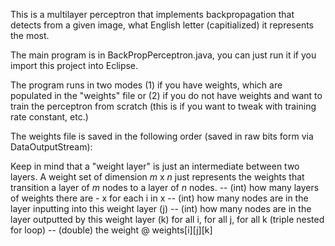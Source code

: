 This is a multilayer perceptron that implements backpropagation that detects from a given image, what English letter (capitialized) it represents the most.

The main program is in BackPropPerceptron.java, you can just run it if you import this project into Eclipse.

The program runs in two modes (1) if you have weights, which are populated in the "weights" file or (2) if you do not have weights and want to train the perceptron from scratch (this is if you want to tweak with training rate constant, etc.)


The weights file is saved in the following order (saved in raw bits form via DataOutputStream):

Keep in mind that a "weight layer" is just an intermediate between two layers.
A weight set of dimension *m* x *n* just represents the weights that transition a layer of *m* nodes to a layer of *n* nodes.
-- (int) how many layers of weights there are - x
for each i in x
  -- (int) how many nodes are in the layer inputting into this weight layer (j)
  -- (int) how many nodes are in the layer outputted by this weight layer (k)
for all i, for all j, for all k (triple nested for loop)
  -- (double) the weight @ weights[i][j][k]
